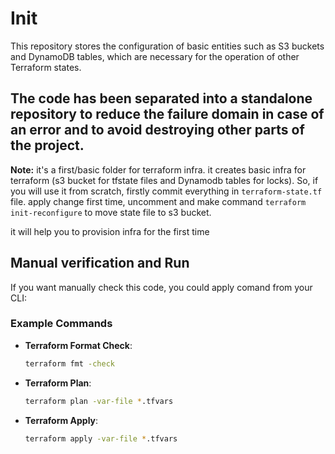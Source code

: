 # Init

This repository stores the configuration of basic entities such as S3 buckets and DynamoDB tables, 
which are necessary for the operation of other Terraform states. 

The code has been separated into a standalone repository to reduce the failure domain in case 
of an error and to avoid destroying other parts of the project.
---
**Note:** it's a first/basic folder for terraform infra. 
it creates basic infra for terraform (s3 bucket for tfstate files and Dynamodb tables for locks).
So, if you will use it from scratch, firstly commit everything in `terraform-state.tf` file. apply change first time, 
uncomment and make command `terraform init-reconfigure` to move state file to s3 bucket.

it will help you to provision infra for the first time

## Manual verification and Run

If you want manually check this code, you could apply comand from your CLI:

### Example Commands 
- **Terraform Format Check**:
  ```bash
  terraform fmt -check
  ```

- **Terraform Plan**:
  ```bash
  terraform plan -var-file *.tfvars
  ```
  
- **Terraform Apply**:
  ```bash
  terraform apply -var-file *.tfvars
  ```
  
